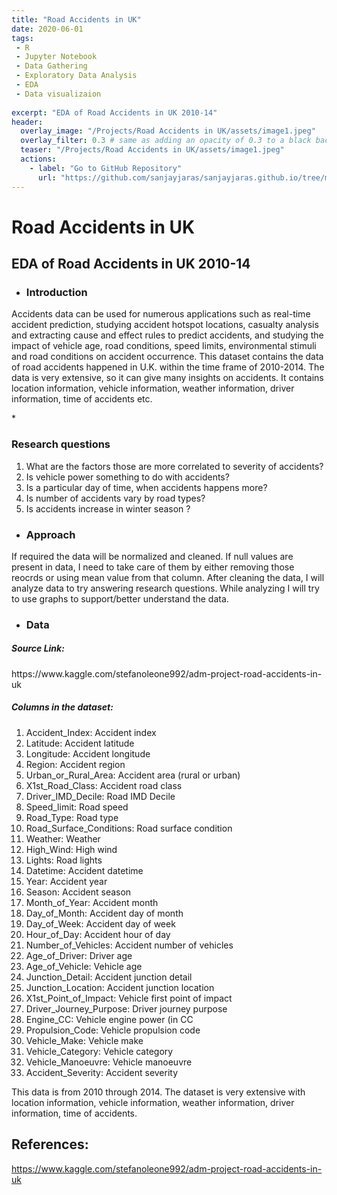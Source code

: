```yaml
---
title: "Road Accidents in UK"
date: 2020-06-01
tags:
 - R
 - Jupyter Notebook
 - Data Gathering
 - Exploratory Data Analysis
 - EDA
 - Data visualizaion
 
excerpt: "EDA of Road Accidents in UK 2010-14"
header:
  overlay_image: "/Projects/Road Accidents in UK/assets/image1.jpeg"
  overlay_filter: 0.3 # same as adding an opacity of 0.3 to a black background
  teaser: "/Projects/Road Accidents in UK/assets/image1.jpeg"
  actions:
    - label: "Go to GitHub Repository"
      url: "https://github.com/sanjayjaras/sanjayjaras.github.io/tree/master/Projects/Road%20Accidents%20in%20UK"
---
```





# Road Accidents in UK
## EDA of Road Accidents in UK 2010-14

* <h3><p>Introduction</p></h3>

 <p> Accidents data can be used for numerous applications such as real-time accident prediction, studying accident hotspot locations, casualty analysis and extracting cause and effect rules to predict accidents, and studying the impact of vehicle age, road conditions, speed limits, environmental stimuli and road conditions on accident occurrence. This dataset contains the data of road accidents happened in U.K. within the time frame of 2010-2014. The data is very extensive, so it can give many insights on accidents. It contains location information, vehicle information, weather information, driver information, time of accidents etc.</p>
* <h3><p >Research questions</p></h3>
    <font >
    <ol>
      <li>What are the factors those are more correlated to severity of accidents?</li>
      <li>Is vehicle power something to do with accidents?</li>
      <li>Is a particular day of time, when accidents happens more?</li>
      <li>Is number of accidents vary by road types?</li>
      <li>Is accidents increase in winter season ?</li>
    </ol> 
    </font>

* <h3><p >Approach</p></h3>
<p > If required the data will be normalized and cleaned. If null values are present in data, I need to take care of them by either removing those reocrds or using mean value from that column. After cleaning the data, I will analyze data to try answering research questions. While analyzing I will try to use graphs to support/better understand the data.</p>

* <h3><p >Data</p></h3>
<h5><p >Source Link:</p></h5>
<p >https://www.kaggle.com/stefanoleone992/adm-project-road-accidents-in-uk
<h5><p >Columns in the dataset:</p></h5>
 <font >
    <ol>
        <li>Accident_Index: Accident index</li>
        <li>Latitude: Accident latitude</li>
        <li>Longitude: Accident longitude</li>
        <li>Region: Accident region</li>
        <li>Urban_or_Rural_Area: Accident area (rural or urban)</li>
        <li>X1st_Road_Class: Accident road class</li>
        <li>Driver_IMD_Decile: Road IMD Decile</li>
        <li>Speed_limit: Road speed </li>
        <li>Road_Type: Road type</li>
        <li>Road_Surface_Conditions: Road surface condition</li>
        <li>Weather: Weather</li>
        <li>High_Wind: High wind</li>
        <li>Lights: Road lights</li>
        <li>Datetime: Accident datetime</li>
        <li>Year: Accident year</li>
        <li>Season: Accident season</li>
        <li>Month_of_Year: Accident month</li>
        <li>Day_of_Month: Accident day of month</li>
        <li>Day_of_Week: Accident day of week</li>
        <li>Hour_of_Day: Accident hour of day</li>
        <li>Number_of_Vehicles: Accident number of vehicles</li>
        <li>Age_of_Driver: Driver age</li>
        <li>Age_of_Vehicle: Vehicle age</li>
        <li>Junction_Detail: Accident junction detail</li>
        <li>Junction_Location: Accident junction location</li>
        <li>X1st_Point_of_Impact: Vehicle first point of impact</li>
        <li>Driver_Journey_Purpose: Driver journey purpose</li>
        <li>Engine_CC: Vehicle engine power (in CC</li>
        <li>Propulsion_Code: Vehicle propulsion code</li>
        <li>Vehicle_Make: Vehicle make</li>
        <li>Vehicle_Category: Vehicle category</li>
        <li>Vehicle_Manoeuvre: Vehicle manoeuvre</li>
        <li>Accident_Severity: Accident severity</li>
    </ol>
   </font>
<p >This data is from 2010 through 2014. The dataset is very extensive with location information, vehicle information, weather information, driver information, time of accidents.</p>

## References:
https://www.kaggle.com/stefanoleone992/adm-project-road-accidents-in-uk



